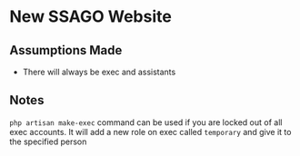 # New SSAGO Website

## Assumptions Made
- There will always be exec and assistants

## Notes
```php artisan make-exec``` command can be used if you are locked out of all exec accounts. It will add a new role on exec called `temporary` and give it to the specified person